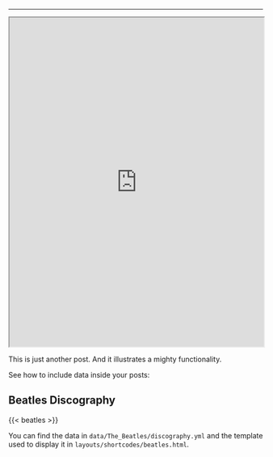 ---
<iframe src="https://en.wikibooks.org/wiki/False_Friends_of_the_Slavist/Russian-Czech" title="iframe Example 1" width="100%" height="650px">
  <p>Your browser does not support iframes.</p>
</iframe>

This is just another post. And it illustrates a mighty functionality.

<!--more-->

See how to include data inside your posts:

## Beatles Discography

{{< beatles >}}

You can find the data in `data/The_Beatles/discography.yml` and the template used to display it in `layouts/shortcodes/beatles.html`.
